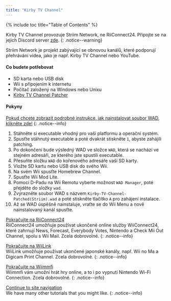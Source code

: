 ```yaml
---
title: "Kirby TV Channel"
---
```


{% include toc title="Table of Contents" %}

Kirby TV Channel provozuje Striim Network, ne RiiConnect24. Připojte se na jejich Discord server [zde](https://discord.gg/seCnzxnE75).
{: .notice--warning}

Striim Network je projekt zabývající se obnovou kanálů, které podporují přehrávání videa, jako je např. Kirby TV Channel nebo YouTube.

#### Co budete potřebovat

* SD karta nebo USB disk
* Wii s připojením k internetu
* Počítač založený na Windows nebo Unixu
* [Kirby TV Channel Patcher](https://github.com/StriimNetwork/Kirby-TV-Channel-Patcher/releases)

#### Pokyny

[Pokud chcete zobrazit podrobné instrukce, jak nainstalovat soubor WAD, klikněte zde!](wiimodlite)
{: .notice--info}

1. Stáhněte si executable vhodný pro vaši platformu a operační systém.
2. Spusťte stáhnutý executable a poté dvakrát stiskněte `1`, abyste zahájili patching.
3. Po dokončení bude výsledný WAD ve složce `WAD`, která se nachází ve stejném adresáři, ze kterého jste spustili executable.
4. Přesuňte složku `WAD` do kořenového adresáře vaší SD karty.
5. Vložte SD kartu nebo USB disk do svého Wii.
6. Na svém Wii spusťte Homebrew Channel.
7. Spusťte Wii Mod Lite.
8. Pomocí D-Padu na Wii Remotu vyberte možnost `WAD Manager`, poté přejděte do složky `wad`.
9. Zvýrazněte soubor WAD s názvem `Kirby-TV-Channel-Patched(Striim).wad` a poté stiskněte tlačítko `A` pro zahájení instalace.
10. Až se WAD úspěšně nainstaluje, vraťte se do Wii Menu a nově nainstalovaný kanál spusťte.



[Pokračujte na RiiConnect24](riiconnect24)<br> RiiConnect24 umožňuje používat ukončené online služby WiiConnect24, které zahrnují News, Forecast, Everybody Votes, Nintendo a Check Mii Out Channel, spolu s Wii Mail. Zcela dobrovolné.
{: .notice--info}

[Pokračujte na WiiLink](wiilink)<br> WiiLink umožňuje používat ukončené japonské kanály, např. Wii no Ma a Digicam Print Channel. Zcela dobrovolné.
{: .notice--info}

[Pokračujte na Wiimmfi](wiimmfi)<br> Wiimmfi vám umožní hrát hry online, a to i po vypnutí Nintendo Wi-Fi Connection. Zcela dobrovolné.
{: .notice--info}

[Continue to site navigation](site-navigation)<br> We have many other tutorials that you might like.
{: .notice--info}

